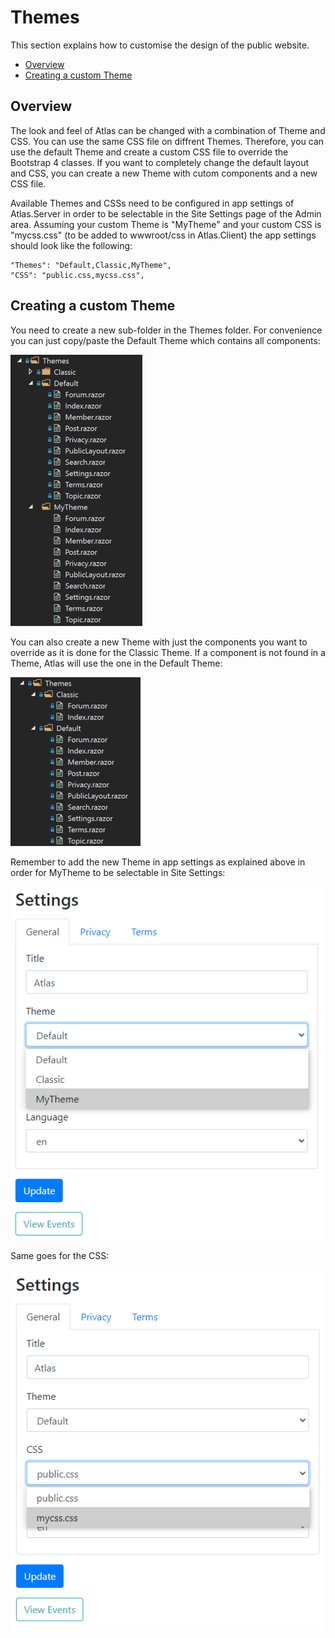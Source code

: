 # Themes

This section explains how to customise the design of the public website.

- [Overview](#overview)
- [Creating a custom Theme](#custom-theme)

<a name="overview"></a>
## Overview

The look and feel of Atlas can be changed with a combination of Theme and CSS.
You can use the same CSS file on diffrent Themes.
Therefore, you can use the default Theme and create a custom CSS file to override the Bootstrap 4 classes.
If you want to completely change the default layout and CSS, you can create a new Theme with cutom components and a new CSS file.

Available Themes and CSSs need to be configured in app settings of Atlas.Server in order to be selectable in the Site Settings page of the Admin area.
Assuming your custom Theme is "MyTheme" and your custom CSS is "mycss.css" (to be added to wwwroot/css in Atlas.Client) the app settings should look like the following:

```
"Themes": "Default,Classic,MyTheme",
"CSS": "public.css,mycss.css",
```

<a name="custom-theme"></a>
## Creating a custom Theme

You need to create a new sub-folder in the Themes folder.
For convenience you can just copy/paste the Default Theme which contains all components:

![MyTheme](assets/img/my-theme.png)

You can also create a new Theme with just the components you want to override as it is done for the Classic Theme.
If a component is not found in a Theme, Atlas will use the one in the Default Theme:

![Classic](assets/img/classic-theme.png)

Remember to add the new Theme in app settings as explained above in order for MyTheme to be selectable in Site Settings:

![Site Settings - Theme](assets/img/admin-settings-theme.png)

Same goes for the CSS:

![Site Settings - CSS](assets/img/admin-settings-css.png)